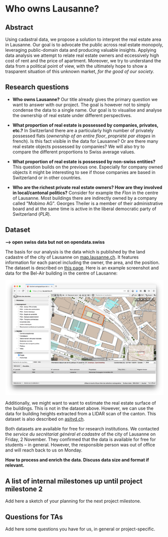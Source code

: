 # Who owns Lausanne?

## Abstract
Using cadastral data, we propose a solution to interpret the real estate area in Lausanne. Our goal is to advocate the public across real estate monopoly, leveraging public-domain data and producing valuable insights. Applying data analysis we attempt to relate real estate owners and eccessively high cost of rent and the price of apartment. Moreover, we try to understand the data from a political point of view, with the ultimately hope to show a trasparent situation of this unknown market, _for the good of our society._


## Research questions
 - **Who owns Lausanne?**
  Our title already gives the primary question we want to answer with our project. The goal is however not to simply condense the data to a single name. Our goal is to visualise and analyse the ownership of real estate under different perspectives.


 - **What proportion of real estate is possessed by companies,    privates, etc.?**
  In Switzerland there are a particularly high number of privately possessed flats (_ownership of an entire floor_,
  _propriété par étages_ in french). Is this fact visible in the data for Lausanne?
  Or are there many real estate objects possessed by companies?
  We will also try to compare the different proportions to Swiss average values.

 - **What proportion of real estate is possessed by non-swiss entities?**
  This question builds on the previous one. Especially for company owned objects it might be interesting to see if those companies are based in Switzerland or in other countries.

 - **Who are the richest private real estate owners? How are they involved in local/cantonal politics?**
  Consider for example the _Flon_ in the centre of Lausanne. Most buildings there are indirectly owned by a company called "Mobimo AG". Georges Theiler is a member of their administrative board and at the same time is active in the liberal democratic party of Switzerland (_PLR_).

## Dataset
**--> open swiss data but not on opendata.swiss**

The basis for our analysis is the data which is published by the land cadastre of the city of Lausanne on [map.lausanne.ch](map.lausanne.ch).
It features information for each parcel including the owner, the area, and the position. The dataset is described on [this page](https://www.asitvd.ch/chercher/catalogue.html?view=sheet&guid=486&catalog=main&type=complete&preview=search_list).
Here is an example screenshot and data for the Bel-Air building in the centre of Lausanne:

![Bel-Air](belair.png)

Additionally, we might want to want to estimate the real estate surface of the buildings. This is not in the dataset above. However, we can use the data for building heights extracted from a LIDAR scan of the canton. This dataset is also described on [asitvd.ch](https://www.asitvd.ch/chercher/catalogue.html?view=sheet&guid=553&catalog=main&type=complete&preview=search_list).

Both datasets are available for free for research institutions.
We contacted the _service du secrétariat général et cadastre_ of the city of Lausanne on Friday, 2 November.
They confirmed that the data is available for free for students – in general. However, the responsible person was out of office and will reach back to us on Monday.

**How to process and enrich the data. Discuss data size and format if relevant.**

## A list of internal milestones up until project milestone 2
Add here a sketch of your planning for the next project milestone.

## Questions for TAs
Add here some questions you have for us, in general or project-specific.
